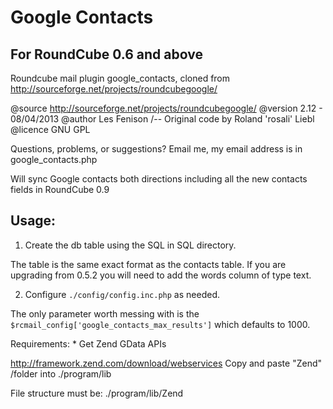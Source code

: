 Google Contacts
===============

For RoundCube 0.6 and above
---------------------------

Roundcube mail plugin google_contacts, cloned from http://sourceforge.net/projects/roundcubegoogle/

@source http://sourceforge.net/projects/roundcubegoogle/
@version 2.12 - 08/04/2013
@author Les Fenison /-- Original code by Roland 'rosali' Liebl
@licence GNU GPL

Questions, problems, or suggestions? Email me, my email address is in google_contacts.php

Will sync Google contacts both directions including all the new contacts fields in RoundCube 0.9

Usage:
------

1. Create the db table using the SQL in SQL directory.

The table is the same exact format as the contacts table. If you are upgrading
from 0.5.2 you will need to add the words column of type text.

2. Configure ````./config/config.inc.php```` as needed.

The only parameter worth messing with is the
````$rcmail_config['google_contacts_max_results']```` which defaults to 1000.


Requirements: * Get Zend GData APIs

http://framework.zend.com/download/webservices
Copy and paste "Zend" /folder into ./program/lib

File structure must be: ./program/lib/Zend


